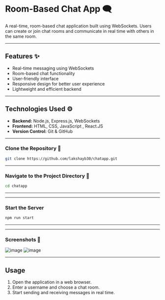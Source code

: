 # Room-Based Chat App 🗨️
A real-time, room-based chat application built using WebSockets. Users can create or join chat rooms and communicate in real time with others in the same room.

---

## Features ✨
- Real-time messaging using WebSockets
- Room-based chat functionality
- User-friendly interface
- Responsive design for better user experience
- Lightweight and efficient backend

---

## Technologies Used ⚙️
- **Backend:** Node.js, Express.js, WebSockets 
- **Frontend:** HTML, CSS, JavaScript , React.JS
- **Version Control:** Git & GitHub

---

### Clone the Repository 💼
```sh
git clone https://github.com/lakshayb30/chatapp.git

```

---

### Navigate to the Project Directory 🧭
```sh
cd chatapp
```

---


---

### Start the Server
```sh
npm run start
```

---

---

### Screenshots 📸
![image](https://github.com/user-attachments/assets/593c9a21-18ba-4323-8e98-b7b35ea4ed8c)
![image](https://github.com/user-attachments/assets/5d86c149-bcf0-4233-b713-3a6881393f22)

---

## Usage
1. Open the application in a web browser.
2. Enter a username and choose a chat room.
3. Start sending and receiving messages in real time.


